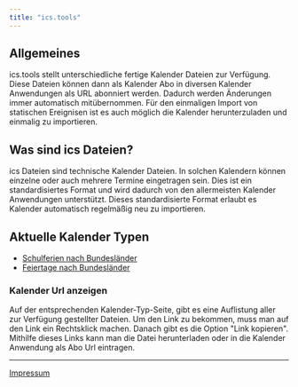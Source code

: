 ```yaml
---
title: "ics.tools"
---
```

## Allgemeines
ics.tools stellt unterschiedliche fertige Kalender Dateien zur Verfügung. Diese Dateien können dann als Kalender Abo in diversen Kalender Anwendungen als URL abonniert werden. Dadurch werden Änderungen immer automatisch mitübernommen. Für den einmaligen Import von statischen Ereignisen ist es auch möglich die Kalender herunterzuladen und einmalig zu importieren.

## Was sind ics Dateien?
ics Dateien sind technische Kalender Dateien. In solchen Kalendern können einzelne oder auch mehrere Termine eingetragen sein. Dies ist ein standardisiertes Format und wird dadurch von den allermeisten Kalender Anwendungen unterstützt. Dieses standardisierte Format erlaubt es Kalender automatisch regelmäßig neu zu importieren.

## Aktuelle Kalender Typen
- [Schulferien nach Bundesländer](https://ferien.ics.tools/)
- [Feiertage nach Bundesländer](https://feiertage.ics.tools/)

### Kalender Url anzeigen
Auf der entsprechenden Kalender-Typ-Seite, gibt es eine Auflistung aller zur Verfügung gestellter Dateien. Um den Link zu bekommen, muss man auf den Link ein Rechtsklick machen. Danach gibt es die Option "Link kopieren". Mithilfe dieses Links kann man die Datei herunterladen oder in die Kalender Anwendung als Abo Url eintragen.

---
[Impressum](https://skillkiller.de/#impressum)

